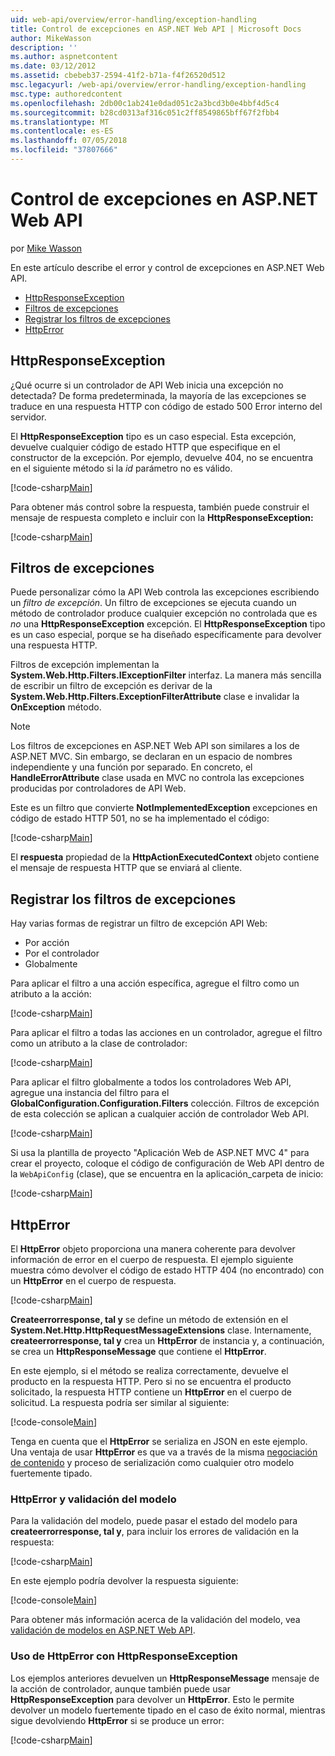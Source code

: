 ```yaml
---
uid: web-api/overview/error-handling/exception-handling
title: Control de excepciones en ASP.NET Web API | Microsoft Docs
author: MikeWasson
description: ''
ms.author: aspnetcontent
ms.date: 03/12/2012
ms.assetid: cbebeb37-2594-41f2-b71a-f4f26520d512
msc.legacyurl: /web-api/overview/error-handling/exception-handling
msc.type: authoredcontent
ms.openlocfilehash: 2db00c1ab241e0dad051c2a3bcd3b0e4bbf4d5c4
ms.sourcegitcommit: b28cd0313af316c051c2ff8549865bff67f2fbb4
ms.translationtype: MT
ms.contentlocale: es-ES
ms.lasthandoff: 07/05/2018
ms.locfileid: "37807666"
---
```

<a name="exception-handling-in-aspnet-web-api"></a>Control de excepciones en ASP.NET Web API
====================
por [Mike Wasson](https://github.com/MikeWasson)

En este artículo describe el error y control de excepciones en ASP.NET Web API.

- [HttpResponseException](#httpresponserexception)
- [Filtros de excepciones](#exception_filters)
- [Registrar los filtros de excepciones](#registering_exception_filters)
- [HttpError](#httperror)

<a id="httpresponserexception"></a>
## <a name="httpresponseexception"></a>HttpResponseException

¿Qué ocurre si un controlador de API Web inicia una excepción no detectada? De forma predeterminada, la mayoría de las excepciones se traduce en una respuesta HTTP con código de estado 500 Error interno del servidor.

El **HttpResponseException** tipo es un caso especial. Esta excepción, devuelve cualquier código de estado HTTP que especifique en el constructor de la excepción. Por ejemplo, devuelve 404, no se encuentra en el siguiente método si la *id* parámetro no es válido.

[!code-csharp[Main](exception-handling/samples/sample1.cs)]

Para obtener más control sobre la respuesta, también puede construir el mensaje de respuesta completo e incluir con la **HttpResponseException:** 

[!code-csharp[Main](exception-handling/samples/sample2.cs)]

<a id="exception_filters"></a>
## <a name="exception-filters"></a>Filtros de excepciones

Puede personalizar cómo la API Web controla las excepciones escribiendo un *filtro de excepción*. Un filtro de excepciones se ejecuta cuando un método de controlador produce cualquier excepción no controlada que es *no* una **HttpResponseException** excepción. El **HttpResponseException** tipo es un caso especial, porque se ha diseñado específicamente para devolver una respuesta HTTP.

Filtros de excepción implementan la **System.Web.Http.Filters.IExceptionFilter** interfaz. La manera más sencilla de escribir un filtro de excepción es derivar de la **System.Web.Http.Filters.ExceptionFilterAttribute** clase e invalidar la **OnException** método.

> [!NOTE]
> Los filtros de excepciones en ASP.NET Web API son similares a los de ASP.NET MVC. Sin embargo, se declaran en un espacio de nombres independiente y una función por separado. En concreto, el **HandleErrorAttribute** clase usada en MVC no controla las excepciones producidas por controladores de API Web.


Este es un filtro que convierte **NotImplementedException** excepciones en código de estado HTTP 501, no se ha implementado el código:

[!code-csharp[Main](exception-handling/samples/sample3.cs)]

El **respuesta** propiedad de la **HttpActionExecutedContext** objeto contiene el mensaje de respuesta HTTP que se enviará al cliente.

<a id="registering_exception_filters"></a>
## <a name="registering-exception-filters"></a>Registrar los filtros de excepciones

Hay varias formas de registrar un filtro de excepción API Web:

- Por acción
- Por el controlador
- Globalmente

Para aplicar el filtro a una acción específica, agregue el filtro como un atributo a la acción:

[!code-csharp[Main](exception-handling/samples/sample4.cs)]

Para aplicar el filtro a todas las acciones en un controlador, agregue el filtro como un atributo a la clase de controlador:

[!code-csharp[Main](exception-handling/samples/sample5.cs)]

Para aplicar el filtro globalmente a todos los controladores Web API, agregue una instancia del filtro para el **GlobalConfiguration.Configuration.Filters** colección. Filtros de excepción de esta colección se aplican a cualquier acción de controlador Web API.

[!code-csharp[Main](exception-handling/samples/sample6.cs)]

Si usa la plantilla de proyecto "Aplicación Web de ASP.NET MVC 4" para crear el proyecto, coloque el código de configuración de Web API dentro de la `WebApiConfig` (clase), que se encuentra en la aplicación\_carpeta de inicio:

[!code-csharp[Main](exception-handling/samples/sample7.cs?highlight=5)]

<a id="httperror"></a>
## <a name="httperror"></a>HttpError

El **HttpError** objeto proporciona una manera coherente para devolver información de error en el cuerpo de respuesta. El ejemplo siguiente muestra cómo devolver el código de estado HTTP 404 (no encontrado) con un **HttpError** en el cuerpo de respuesta.

[!code-csharp[Main](exception-handling/samples/sample8.cs)]

**Createerrorresponse, tal y** se define un método de extensión en el **System.Net.Http.HttpRequestMessageExtensions** clase. Internamente, **createerrorresponse, tal y** crea un **HttpError** de instancia y, a continuación, se crea un **HttpResponseMessage** que contiene el **HttpError**.

En este ejemplo, si el método se realiza correctamente, devuelve el producto en la respuesta HTTP. Pero si no se encuentra el producto solicitado, la respuesta HTTP contiene un **HttpError** en el cuerpo de solicitud. La respuesta podría ser similar al siguiente:

[!code-console[Main](exception-handling/samples/sample9.cmd)]

Tenga en cuenta que el **HttpError** se serializa en JSON en este ejemplo. Una ventaja de usar **HttpError** es que va a través de la misma [negociación de contenido](../formats-and-model-binding/content-negotiation.md) y proceso de serialización como cualquier otro modelo fuertemente tipado.

### <a name="httperror-and-model-validation"></a>HttpError y validación del modelo

Para la validación del modelo, puede pasar el estado del modelo para **createerrorresponse, tal y**, para incluir los errores de validación en la respuesta:

[!code-csharp[Main](exception-handling/samples/sample10.cs)]

En este ejemplo podría devolver la respuesta siguiente:

[!code-console[Main](exception-handling/samples/sample11.cmd)]

Para obtener más información acerca de la validación del modelo, vea [validación de modelos en ASP.NET Web API](../formats-and-model-binding/model-validation-in-aspnet-web-api.md).

### <a name="using-httperror-with-httpresponseexception"></a>Uso de HttpError con HttpResponseException

Los ejemplos anteriores devuelven un **HttpResponseMessage** mensaje de la acción de controlador, aunque también puede usar **HttpResponseException** para devolver un **HttpError**. Esto le permite devolver un modelo fuertemente tipado en el caso de éxito normal, mientras sigue devolviendo **HttpError** si se produce un error:

[!code-csharp[Main](exception-handling/samples/sample12.cs)]
